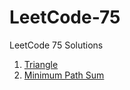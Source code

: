 # LeetCode-75
LeetCode 75 Solutions
<ol>
  <li> <a href = "https://leetcode.com/problems/triangle/submissions/1276431688/?envType=study-plan-v2&envId=top-interview-150">Triangle</a></li>  
  <li> <a href = "https://leetcode.com/problems/minimum-path-sum/description/?envType=study-plan-v2&envId=top-interview-150">Minimum Path Sum</a></li>  
</ol>
